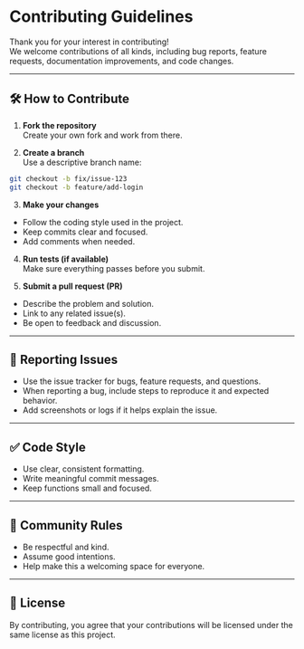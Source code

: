 # Contributing Guidelines

Thank you for your interest in contributing!  
We welcome contributions of all kinds, including bug reports, feature requests, documentation improvements, and code changes.

---

## 🛠 How to Contribute

1. **Fork the repository**  
   Create your own fork and work from there.

2. **Create a branch**  
   Use a descriptive branch name:  

```bash
git checkout -b fix/issue-123
git checkout -b feature/add-login
```

3. **Make your changes**  
- Follow the coding style used in the project.  
- Keep commits clear and focused.  
- Add comments when needed.  

4. **Run tests (if available)**  
Make sure everything passes before you submit.

5. **Submit a pull request (PR)**  
- Describe the problem and solution.  
- Link to any related issue(s).  
- Be open to feedback and discussion.

---

## 📖 Reporting Issues

- Use the issue tracker for bugs, feature requests, and questions.  
- When reporting a bug, include steps to reproduce it and expected behavior.  
- Add screenshots or logs if it helps explain the issue.  

---

## ✅ Code Style

- Use clear, consistent formatting.  
- Write meaningful commit messages.  
- Keep functions small and focused.  

---

## 🤝 Community Rules

- Be respectful and kind.  
- Assume good intentions.  
- Help make this a welcoming space for everyone.  

---

## 📜 License

By contributing, you agree that your contributions will be licensed under the same license as this project.